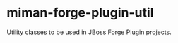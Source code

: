 miman-forge-plugin-util
=======================

Utility classes to be used in JBoss Forge Plugin projects.
